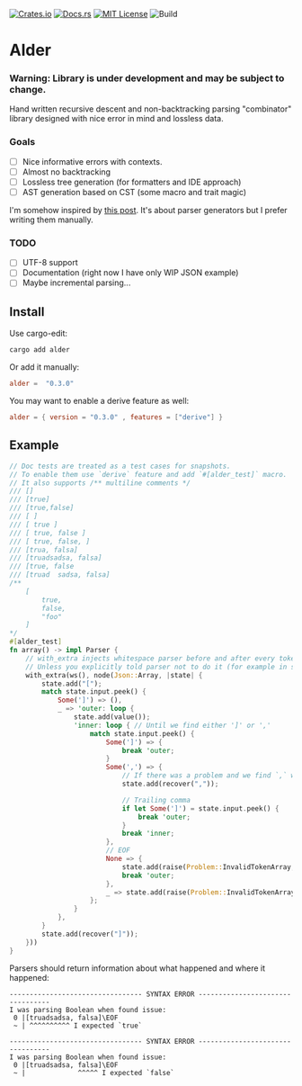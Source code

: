 [![Crates.io](https://img.shields.io/crates/v/alder.svg)](https://crates.io/crates/alder)
[![Docs.rs](https://docs.rs/alder/badge.svg)](https://docs.rs/alder)
[![MIT License](https://img.shields.io/badge/license-MIT-blue.svg)](https://raw.githubusercontent.com/rust-lang/docs.rs/master/LICENSE)
![Build](https://github.com/frondeus/alder/workflows/Build/badge.svg)

# Alder

### Warning: Library is under development and may be subject to change.

Hand written recursive descent and non-backtracking parsing "combinator" library designed with nice error in mind
and lossless data.

### Goals
* [ ] Nice informative errors with contexts.
* [ ] Almost no backtracking
* [ ] Lossless tree generation (for formatters and IDE approach)
* [ ] AST generation based on CST (some macro and trait magic)

I'm somehow inspired by [this post](https://matklad.github.io/2018/06/06/modern-parser-generator.html). It's about parser generators but I prefer writing them manually.

### TODO
* [ ] UTF-8 support
* [ ] Documentation (right now I have only WIP JSON example)
* [ ] Maybe incremental parsing...

## Install
Use cargo-edit:
```sh
cargo add alder
```

Or add it manually:
```toml
alder =  "0.3.0"
```

You may want to enable a derive feature as well:

```toml
alder = { version = "0.3.0" , features = ["derive"] }
```

## Example
```rust
// Doc tests are treated as a test cases for snapshots.
// To enable them use `derive` feature and add `#[alder_test]` macro.
// It also supports /** multiline comments */
/// []
/// [true]
/// [true,false]
/// [ ]
/// [ true ]
/// [ true, false ]
/// [ true, false, ]
/// [trua, falsa]
/// [truadsadsa, falsa]
/// [true, false
/// [truad  sadsa, falsa]
/**
    [
        true,
        false,
        "foo"
    ]
*/
#[alder_test]
fn array() -> impl Parser {
    // with_extra injects whitespace parser before and after every token.
    // Unless you explicitly told parser not to do it (for example in strings).
    with_extra(ws(), node(Json::Array, |state| {
        state.add("[");
        match state.input.peek() {
            Some(']') => (),
            _ => 'outer: loop {
                state.add(value());
                'inner: loop { // Until we find either ']' or ','
                    match state.input.peek() {
                        Some(']') => {
                            break 'outer;
                        }
                        Some(',') => {
                            // If there was a problem and we find `,` we try to process rest of the array normally.
                            state.add(recover(","));

                            // Trailing comma
                            if let Some(']') = state.input.peek() { 
                                break 'outer;
                            }
                            break 'inner;
                        },
                        // EOF
                        None => { 
                            state.add(raise(Problem::InvalidTokenArray, 1));
                            break 'outer;
                        },
                        _ => state.add(raise(Problem::InvalidTokenArray, 1)),
                    };
                }
            },
        }
        state.add(recover("]"));
    }))
}
```

Parsers should return information about what happened and where it happened:
```
--------------------------------- SYNTAX ERROR ---------------------------------
I was parsing Boolean when found issue:
 0 |[truadsadsa, falsa]\EOF
 ~ | ^^^^^^^^^^ I expected `true`

--------------------------------- SYNTAX ERROR ---------------------------------
I was parsing Boolean when found issue:
 0 |[truadsadsa, falsa]\EOF
 ~ |             ^^^^^ I expected `false`
```
